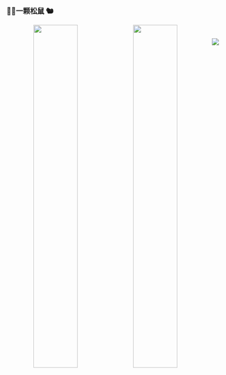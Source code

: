 ### 🐯💮一颗松鼠 🐿️
<div>
  <p align = "center">
    <img align = "left" src = "https://github-readme-streak-stats.herokuapp.com/?user=wangscaler&theme=tokyonight" width="45%">
    <img align = "left" src = "https://github-profile-trophy.vercel.app/?username=wangscaler&theme=tokyonight" width="45%" >
  </p>
  
</div>

<p align = "center">
 <img src="https://activity-graph.herokuapp.com/graph?username=wangscaler&theme=react-dark">
</p>

<!--
**peipeiyinuo/peipeiyinuo** is a ✨ _special_ ✨ repository because its `README.md` (this file) appears on your GitHub profile.

Here are some ideas to get you started:

- 🔭 I’m currently working on ...
- 🌱 I’m currently learning ...
- 👯 I’m looking to collaborate on ...
- 🤔 I’m looking for help with ...
- 💬 Ask me about ...
- 📫 How to reach me: ...
- 😄 Pronouns: ...
- ⚡ Fun fact: ...
-->
